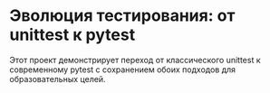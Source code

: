 # Эволюция тестирования: от unittest к pytest

Этот проект демонстрирует переход от классического unittest к современному pytest с сохранением обоих подходов для образовательных целей.
